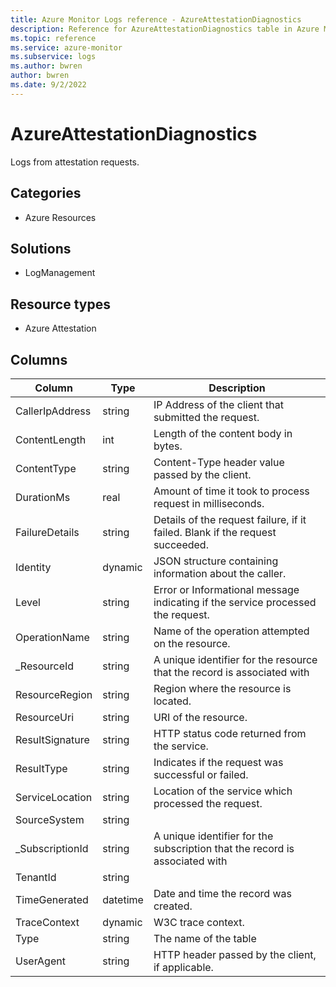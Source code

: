 ```yaml
---
title: Azure Monitor Logs reference - AzureAttestationDiagnostics
description: Reference for AzureAttestationDiagnostics table in Azure Monitor Logs.
ms.topic: reference
ms.service: azure-monitor
ms.subservice: logs
ms.author: bwren
author: bwren
ms.date: 9/2/2022
---
```


# AzureAttestationDiagnostics

 Logs from attestation requests.

## Categories

- Azure Resources
## Solutions

- LogManagement
## Resource types

- Azure Attestation




## Columns

| Column | Type | Description |
| --- | --- | --- |
| CallerIpAddress | string | IP Address of the client that submitted the request. |
| ContentLength | int | Length of the content body in bytes. |
| ContentType | string | Content-Type header value passed by the client. |
| DurationMs | real | Amount of time it took to process request in milliseconds. |
| FailureDetails | string | Details of the request failure, if it failed. Blank if the request succeeded. |
| Identity | dynamic | JSON structure containing information about the caller. |
| Level | string | Error or Informational message indicating if the service processed the request. |
| OperationName | string | Name of the operation attempted on the resource. |
| _ResourceId | string | A unique identifier for the resource that the record is associated with |
| ResourceRegion | string | Region where the resource is located. |
| ResourceUri | string | URI of the resource. |
| ResultSignature | string | HTTP status code returned from the service. |
| ResultType | string | Indicates if the request was successful or failed. |
| ServiceLocation | string | Location of the service which processed the request. |
| SourceSystem | string |  |
| _SubscriptionId | string | A unique identifier for the subscription that the record is associated with |
| TenantId | string |  |
| TimeGenerated | datetime | Date and time the record was created. |
| TraceContext | dynamic | W3C trace context. |
| Type | string | The name of the table |
| UserAgent | string | HTTP header passed by the client, if applicable. |
